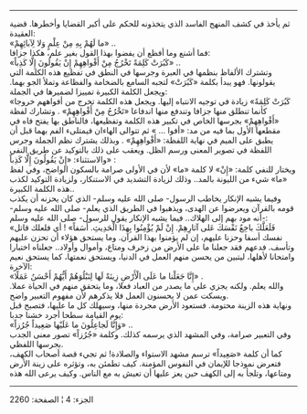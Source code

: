 ------------------------------------------------------------------------

ثم يأخذ في كشف المنهج الفاسد الذي يتخذونه للحكم على أكبر القضايا
وأخطرها. قضية العقيدة:  
«ما لَهُمْ بِهِ مِنْ عِلْمٍ وَلا لِآبائِهِمْ» ..  
فما أشنع وما أفظع أن يفضوا بهذا القول بغير علم، هكذا جزافا:  
«كَبُرَتْ كَلِمَةً تَخْرُجُ مِنْ أَفْواهِهِمْ إِنْ يَقُولُونَ إِلَّا كَذِباً» ..  
وتشترك الألفاظ بنظمها في العبرة وجرسها في النطق في تفظيع هذه الكلمة التي
يقولونها. فهو يبدأ بكلمة «كَبُرَتْ» لتجبه السامع بالضخامة والفظاعة وتملأ
الجو بهما. ويجعل الكلمة الكبيرة تمييزا لضميرها في الجملة:  
«كَبُرَتْ كَلِمَةً» زيادة في توجيه الانتباه إليها. ويجعل هذه الكلمة تخرج من
أفواههم خروجا كأنما تنطلق منها جزافا وتندفع منها اندفاعا «تَخْرُجُ مِنْ
أَفْواهِهِمْ» . وتشارك لفظة «أَفْواهِهِمْ» بجرسها الخاص في تكبير هذه الكلمة
وتفظيعها، فالناطق بها يفتح فاه في مقطعها الأول بما فيه من مد: «أفوا ...
» ثم تتوالى الهاءان فيمتلىء الفم بهما قبل أن يطبق على الميم في نهاية
اللفظة: «أَفْواهِهِمْ» . وبذلك يشترك نظم الجملة وجرس اللفظة في تصوير المعنى
ورسم الظل. ويعقب على ذلك بالتوكيد عن طريق النفي والاستثناء: «إِنْ يَقُولُونَ
إِلَّا كَذِباً» :  
ويختار للنفي كلمة: «إِنْ» لا كلمة «ما» لأن في الأولى صرامة بالسكون الواضح،
وفي لفظ «ما» شيء من الليونة بالمد.. وذلك لزيادة التشديد في الاستنكار،
ولزيادة التوكيد لكذب هذه الكلمة الكبيرة..  
وفيما يشبه الإنكار يخاطب الرسول- صلى الله عليه وسلم- الذي كان يحزنه أن
يكذب قومه بالقرآن ويعرضوا عن الهدى، ويذهبوا في الطريق الذي يعلم- صلى
الله عليه وسلم- أنه مود بهم إلى الهلاك.. فيما يشبه الإنكار يقول للرسول-
صلى الله عليه وسلم-:  
«فَلَعَلَّكَ باخِعٌ نَفْسَكَ عَلى آثارِهِمْ. إِنْ لَمْ يُؤْمِنُوا بِهذَا الْحَدِيثِ. أَسَفاً» ! أي فلعلك
قاتل نفسك أسفا وحزنا عليهم، إن لم يؤمنوا بهذا القرآن. وما يستحق هؤلاء أن
تحزن عليهم وتأسف. فدعهم فقد جعلنا ما على الأرض من زخرف ومتاع، وأموال
وأولاد.. جعلناه اختبارا وامتحانا لأهلها، ليتبين من يحسن منهم العمل في
الدنيا، ويستحق نعمتها، كما يستحق نعيم الآخرة:  
«إِنَّا جَعَلْنا ما عَلَى الْأَرْضِ زِينَةً لَها لِنَبْلُوَهُمْ أَيُّهُمْ أَحْسَنُ عَمَلًا» .  
والله يعلم. ولكنه يجزي على ما يصدر من العباد فعلا، وما يتحقق منهم في
الحياة عملا. ويسكت عمن لا يحسنون العمل فلا يذكرهم لأن مفهوم التعبير
واضح.  
ونهاية هذه الزينة محتومة. فستعود الأرض مجردة منها، وسيهلك كل ما عليها،
فتصبح قبل يوم القيامة سطحا أجرد خشنا جدبا:  
«وَإِنَّا لَجاعِلُونَ ما عَلَيْها صَعِيداً جُرُزاً» ..  
وفي التعبير صرامة، وفي المشهد الذي يرسمه كذلك. وكلمة «جُرُزاً» تصور معنى
الجدب بجرسها اللفظي.  
كما أن كلمة «صَعِيداً» ترسم مشهد الاستواء والصلادة! ثم تجيء قصة أصحاب
الكهف، فتعرض نموذجا للإيمان في النفوس المؤمنة. كيف تطمئن به، وتؤثره على
زينة الأرض ومتاعها، وتلجأ به إلى الكهف حين يعز عليها أن تعيش به مع
الناس. وكيف يرعى الله هذه

------------------------------------------------------------------------

الجزء: 4 ¦ الصفحة: 2260
